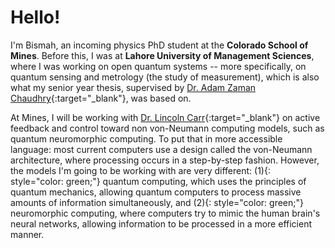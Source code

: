 # Hello!
I'm Bismah, an incoming physics PhD student at the **Colorado School of Mines**. Before this, I was at **Lahore University of Management Sciences**, where I was working on open quantum systems -- more specifically, on quantum sensing and metrology (the study of measurement), which is also what my senior year thesis, supervised by [Dr. Adam Zaman Chaudhry](https://scholar.google.com.pk/citations?user=RNBPLXwAAAAJ&hl=en){:target="_blank"}, was based on.

At Mines, I will be working with [Dr. Lincoln Carr](https://scholar.google.ro/citations?user=7dfEr5YAAAAJ&hl=en){:target="_blank"} on active feedback and control toward non von-Neumann computing models, such as quantum neuromorphic computing. To put that in more accessible language: most current computers use a design called the von-Neumann architecture, where processing occurs in a step-by-step fashion. However, the models I'm going to be working with are very different: (1){: style="color: green;"} quantum computing, which uses the principles of quantum mechanics, allowing quantum computers to process massive amounts of information simultaneously, and (2){: style="color: green;"} neuromorphic computing, where computers try to mimic the human brain's neural networks, allowing information to be processed in a more efficient manner.

